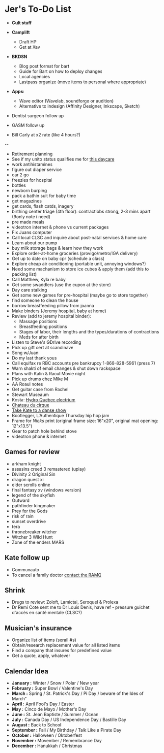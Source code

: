 # Jer's To-Do List

- **Cult stuff**
- **Camplift**
  - Draft HP
  - Get at Xav
- **BKDSN**
  - Blog post format for bart
  - Guide for Bart on how to deploy changes
  - Local agencies
  - Lastpass organize (move items to personal where appropriate)
- **Apps:**
  - Wave editor (Wavelab, soundforge or audition)
  - Alternative to indesign (Affinity Designer, Inkscape, Sketch)

- Dentist surgeon follow up
- GASM follow up
- Bill Carly at x2 rate (like 4 hours?)

--

- Retirement planning
- See if my unito status qualifies me for [this daycare](https://www.facebook.com/pg/cpelavouteenchantee/about/?ref=page_internal)
- work antihistamines
- figure out diaper service
- car 2 go
- freezies for hospital
- bottles
- newborn burping
- pack a bathin suit for baby time
- get magazines
- get cards, flash catds, inagery
- birthing center triage (4th floor): contractiobs strong, 2-3 mins apart (9only note i need)
- pre made meals
- videotron internet & phone vs current packages
- Fix Juans computer
- Call local CLSC and inquire about post-natal services & home care
- Learn about our pump
- buy milk storage bags & learn how they work
- Explore order-at-home groceries (provigo/metro/IGA delivery)
- Get up to date on baby cpr (schedule a class)
- Explore cheap air conditioning (portable unit, annoying windows?)
- Need some machanism to store ice cubes & apply them (add this to packing list)
- Call Matthew, Kyla re baby
- Get some swaddlers (use the cupon at the store)
- Day care stalking
- Get some new games for pre-hospital (maybe go to store together)
- find someone to clean the house
- borrow breastfeeding pillow from joanna
- Make binders (Jeremy hospital, baby at home)
- Review (add to jeremy hospital binder):
  - Massage positions
  - Breastfeeding positions
  - Stages of labor, their lengths and the types/durations of contractions
  - Meds for after birth
- Listen to Steve's GDrive recording
- Pick up gift cert at scandinave
- Song w/Juan
- Do my last thank yous
- Call equifax re RBC accounts pre bankrupcy 1-866-828-5961 (press 7)
- Warn shakti of email changes & shut down rackspace
- Plans with Kalin & Raoul Movie night
- Pick up drums chez Mike M
- AA Roaul notes
- Get guitar case from Rachel
- Stewart Museaum
- Kosta: [Hydro Quebec electrium](http://www.hydroquebec.com/visit/monteregie/electrium.html)
- [Chateau du cirque](https://www.chateau-cirque.com/)
- [Take Kate to a danse show](https://www.quebecdanse.org/)
- Bootlegger, L'Authentique Thursday hip hop jam
- Frame for _Nicks_ print (original frame size: 16"x20", original mat opening: 12"x13.5")
- Gear to patch hole behind stove
- videotron phone & internet

## Games for review

- arkham knight
- assasins creed 3 remastered (uplay)
- Divinity 2 Original Sin
- dragon quest xi
- elder scrolls online
- final fantasy xv (windows version)
- legend of the skyfish
- Outward
- pathfinder kingmaker
- Prey for the Gods
- risk of rain
- sunset overdrive
- tera
- thronebreaker witcher
- Witcher 3 Wild Hunt
- Zone of the enders MARS

## Kate follow up

- Communauto
- To cancel a family doctor [contact the RAMQ](http://www.ramq.gouv.qc.ca/en/contact-us/citizens/Pages/contact-us.aspx)

## Shrink

- Drugs to review: Zoloft, Lamictal, Seroquel & Prolexa
- Dr Remi Cote sent me to Dr Louis Denis, have ref - pressure guichet d'accès en santé mentale (CLSC?)

## Musician's insurance

- Organize list of items (serail #s)
- Obtain/research replacement value for all listed items
- Find a company that insures for predefined value
- Get a quote, apply, whatever

## Calendar Idea

- **January :** Winter / Snow / Polar / New year
- **February :** Super Bowl / Valentine's Day
- **March :** Spring / St. Patrick's Day / Pi Day / beware of the Ides of March”
- **April :** April Fool's Day / Easter
- **May :** Cinco de Mayo / Mother's Day
- **June :** St. Jean Baptiste / Summer / Ocean
- **July :** Canada Day / US Independence Day / Bastille Day
- **August :** Back to School
- **September :** Fall / My Birthday / Talk Like a Pirate Day
- **October :** Halloween / Oktoberfest
- **November :** Movember / Remembrance Day
- **December :** Hanukkah / Christmas
